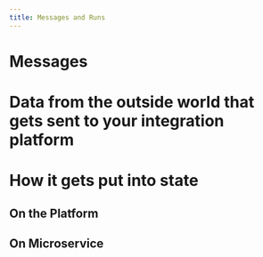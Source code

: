 ```yaml
---
title: Messages and Runs
---
```


# Messages

# Data from the outside world that gets sent to your integration platform

# How it gets put into state

## On the Platform

## On Microservice
